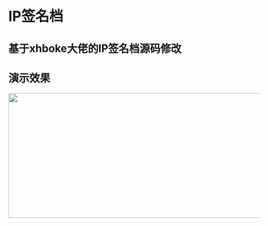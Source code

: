# IP签名档
<h2>基于xhboke大佬的IP签名档源码修改</h2>
<h2>演示效果</h2>
<img src="http://ip-huahuo.totalh.net/?i=1" alt="" width="550" height="250" class="alignnone size-full wp-image-862" />
